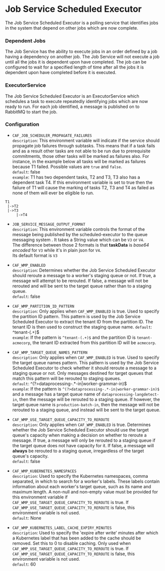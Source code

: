 # Job Service Scheduled Executor

The Job Service Scheduled Executor is a polling service that identifies jobs in the system that depend on other jobs which are now complete.

### Dependent Jobs
The Job Service has the ability to execute jobs in an order defined by a job having a dependency on another job.  The Job Service will not execute a job until all the jobs it is dependent upon have completed.  The job can be configured to wait for a specified length of time after all the jobs it is dependent upon have completed before it is executed. 

### ExecutorService
The Job Service Scheduled Executor is an ExecutorService which schedules a task to execute repeatedly identifying jobs which are now ready to run. For each job identified, a message is published on to RabbitMQ to start the job.  

### Configuration  

- `CAF_JOB_SCHEDULER_PROPAGATE_FAILURES`  
`description`: This environment variable will indicate if the service should propagate job failures through subtasks. This means that if a task fails and as a result other tasks are not able to be run due to prerequisite commitments, those other tasks will be marked as failures also.
For instance, in the example below all tasks will be marked as failures because T1 failed. Possible values are `true` and `false`.  
`default`: false  
`example`: T1 has two dependent tasks, T2 and T3, T3 also has a dependent task T4. If this environment variable is set to true then the failure of T1 will cause the marking of tasks T2, T3 and T4 as failed as none of them will ever be eligible to run.  
````
T1
 |->T2
 |->T3
     |->T4
````
- `JOB_SERVICE_MESSAGE_OUTPUT_FORMAT`  
  `description`: This environment variable controls the format of the message being published by the scheduled-executor to the queue messaging system . It takes a String value which can be `V3` or `V4`.  
  The difference between those 2 formats is that **taskData** is _base64 encoded_ for `V3` while it's in plain json for `V4`.  
  Its default format is `V3`

- `CAF_WMP_ENABLED`  
`description`: Determines whether the Job Service Scheduled Executor should reroute a message to a worker's staging queue or not. If 
true, a message will attempt to be rerouted. If false, a message will not be rerouted and will be sent to the target queue rather than
to a staging queue.  
`default`: false

- `CAF_WMP_PARTITION_ID_PATTERN`   
`description`: Only applies when `CAF_WMP_ENABLED` is true. Used to specify the partition ID pattern. This pattern is used
by the Job Service Scheduled Executor to extract the tenant ID from the partition ID. The tenant ID is then used to construct the
staging queue name.
`default`: ^tenant-(.+)$  
`example`: If the pattern is `^tenant-(.+)$` and the partition ID is `tenant-acmecorp`, the tenant ID extracted from this partition
ID will be `acmecorp`.

- `CAF_WMP_TARGET_QUEUE_NAMES_PATTERN`   
`description`: Only applies when `CAF_WMP_ENABLED` is true. Used to specify the target queue names pattern. This pattern is used
by the Job Service Scheduled Executor to check whether it should reroute a message to a staging queue or not. Only messages destined for 
target queues that match this pattern will be rerouted to staging queues.  
`default`: ^(?>dataprocessing-.*-in|worker-grammar-in)$  
`example`: If the pattern is `^(?>dataprocessing-.*-in|worker-grammar-in)$` and a message has a target queue name of
`dataprocessing-langdetect-in`, then the message will be rerouted to a staging queue. If however, the target queue name is 
`production-batch-in`, then the message will not be rerouted to a staging queue, and instead will be sent to the target queue.

- `CAF_WMP_USE_TARGET_QUEUE_CAPACITY_TO_REROUTE`  
`description`: Only applies when `CAF_WMP_ENABLED` is true. Determines whether the Job Service Scheduled Executor should use the target
queue's capacity when making a decision on whether to reroute a message. If true, a message will only be rerouted to a staging 
queue if the target queue does not have capacity for it. If false, a message will **always** be rerouted to a staging queue,
irregardless of the target queue's capacity.  
`default`: false

- `CAF_WMP_KUBERNETES_NAMESPACES`  
`description`: Used to specify the Kubernetes namespaces, comma separated, in which to search for a worker's labels. These labels
contain information about each worker's target queue, such as its name and maximum length. A non-null and non-empty value must be
provided for this environment variable if `CAF_WMP_USE_TARGET_QUEUE_CAPACITY_TO_REROUTE` is true. If
`CAF_WMP_USE_TARGET_QUEUE_CAPACITY_TO_REROUTE` is false, this environment variable is not used.  
`default`: None

- `CAF_WMP_KUBERNETES_LABEL_CACHE_EXPIRY_MINUTES`   
`description`: Used to specify the 'expire after write' minutes after which a Kubernetes label that has been added to the cache
should be removed. Set this to 0 to disable caching. Only used when `CAF_WMP_USE_TARGET_QUEUE_CAPACITY_TO_REROUTE` is true. If
`CAF_WMP_USE_TARGET_QUEUE_CAPACITY_TO_REROUTE` is false, this environment variable is not used.  
`default`: 60


